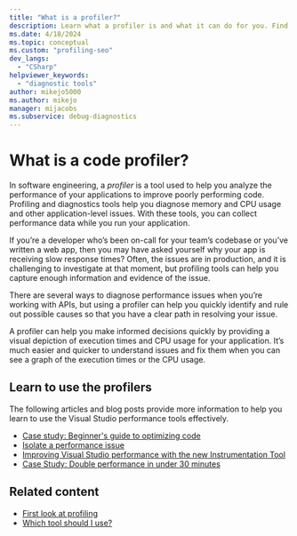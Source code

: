 ```yaml
---
title: "What is a profiler?"
description: Learn what a profiler is and what it can do for you. Find out how to use the Visual Studio profiler.
ms.date: 4/18/2024
ms.topic: conceptual
ms.custom: "profiling-seo"
dev_langs:
  - "CSharp"
helpviewer_keywords:
  - "diagnostic tools"
author: mikejo5000
ms.author: mikejo
manager: mijacobs
ms.subservice: debug-diagnostics
---
```


# What is a code profiler?

In software engineering, a *profiler* is a tool used to help you analyze the performance of your applications to improve poorly performing code. Profiling and diagnostics tools help you diagnose memory and CPU usage and other application-level issues. With these tools, you can collect performance data while you run your application.

If you’re a developer who’s been on-call for your team’s codebase or you’ve written a web app, then you may have asked yourself why your app is receiving slow response times? Often, the issues are in production, and it is challenging to investigate at that moment, but profiling tools can help you capture enough information and evidence of the issue.

There are several ways to diagnose performance issues when you’re working with APIs, but using a profiler can help you quickly identify and rule out possible causes so that you have a clear path in resolving your issue.

A profiler can help you make informed decisions quickly by providing a visual depiction of execution times and CPU usage for your application. It’s much easier and quicker to understand issues and fix them when you can see a graph of the execution times or the CPU usage. 

## Learn to use the profilers

The following articles and blog posts provide more information to help you learn to use the Visual Studio performance tools effectively.

- [Case study: Beginner's guide to optimizing code](../profiling/optimize-code-using-profiling-tools.md)
- [Isolate a performance issue](../profiling/isolate-performance-issue.md)
- [Improving Visual Studio performance with the new Instrumentation Tool](https://devblogs.microsoft.com/visualstudio/improving-visual-studio-performance-with-the-new-instrumentation-tool/)
- [Case Study: Double performance in under 30 minutes](https://devblogs.microsoft.com/visualstudio/case-study-double-performance-in-under-30-minutes/)

## Related content

- [First look at profiling](../profiling/choose-performance-tool.md)
- [Which tool should I use?](../profiling/choose-performance-tool.md)
